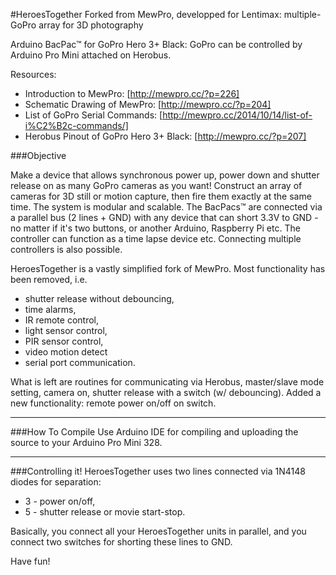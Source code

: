 #HeroesTogether
Forked from MewPro, developped for Lentimax: multiple-GoPro array for 3D photography

Arduino BacPac™ for GoPro Hero 3+ Black: GoPro can be controlled by Arduino Pro Mini attached on Herobus.

Resources:
* Introduction to MewPro: [http://mewpro.cc/?p=226]
* Schematic Drawing of MewPro: [http://mewpro.cc/?p=204]
* List of GoPro Serial Commands: [http://mewpro.cc/2014/10/14/list-of-i%C2%B2c-commands/]
* Herobus Pinout of GoPro Hero 3+ Black: [http://mewpro.cc/?p=207]

###Objective

Make a device that allows synchronous power up, power down and shutter release on as many GoPro cameras as you want! Construct an array of cameras for 3D still or motion capture, then fire them exactly at the same time. The system is modular and scalable.
The BacPacs™ are connected via a parallel bus (2 lines + GND) with any device that can short 3.3V to GND - no matter if it's two buttons, or another Arduino, Raspberry Pi etc. The controller can function as a time lapse device etc. Connecting multiple controllers is also possible.

HeroesTogether is a vastly simplified fork of MewPro. Most functionality has been removed, i.e.
* shutter release without debouncing,
* time alarms,
* IR remote control,
* light sensor control,
* PIR sensor control,
* video motion detect
* serial port communication.

What is left are routines for communicating via Herobus, master/slave mode setting, camera on, shutter release with a switch (w/ debouncing).
Added a new functionality:  remote power on/off on switch.

------

###How To Compile
Use Arduino IDE for compiling and uploading the source to your Arduino Pro Mini 328.

------

###Controlling it!
HeroesTogether uses two lines connected via 1N4148 diodes for separation:
* 3 - power on/off,
* 5 - shutter release or movie start-stop.

Basically, you connect all your HeroesTogether units in parallel, and you connect two switches for shorting these lines to GND.

Have fun!
